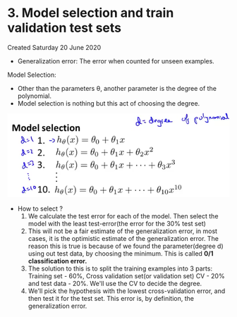# 3. Model selection and train validation test sets
Created Saturday 20 June 2020


* Generalization error: The error when counted for unseen examples.

Model Selection:

* Other than the parameters θ, another parameter is the degree of the polynomial. 	
* Model selection is nothing but this act of choosing the degree.

![](./3._Model_selection_and_train_validation_test_sets/pasted_image.png)

* How to select ?
	1. We calculate the test error for each of the model. Then select the model with the least test-error(the error for the 30% test set)
	2. This will not be a fair estimate of the generalization error, in most cases, it is the optimistic estimate of the generalization error. The reason this is true is because of we found the parameter(degree d) using out test data, by choosing the minimum. This is called **0/1 classification error.**
	3. The solution to this is to split the training examples into 3 parts: Training set - 60%, Cross validation set(or validation set) CV - 20% and test data - 20%. We'll use the CV to decide the degree.
	4. We'll pick the hypothesis with the lowest cross-validation error, and then test it for the test set. This error is, by definition, the generalization error.


